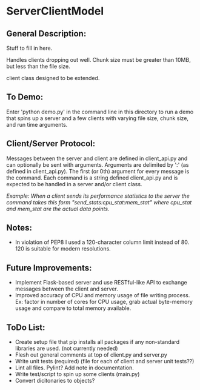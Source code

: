# ServerClientModel

## General Description:
Stuff to fill in here.

Handles clients dropping out well.
Chunk size must be greater than 10MB, but less than the file size.

client class designed to be extended.

## To Demo:
Enter 'python demo.py' in the command line in this directory to run a demo that spins up a server and a few clients with varying file size, chunk size, and run time arguments.

## Client/Server Protocol:
Messages between the server and client are defined in client_api.py and can optionally be sent with arguments. Arguments are delimited by ':' (as defined in client_api.py). The first (or 0th) argument for every message is the command. Each command is a string defined client_api.py and is expected to be handled in a server and/or client class.

_Example: When a client sends its performance statistics to the server the command takes this form "send_stats:cpu_stat:mem_stat" where cpu_stat and mem_stat are the actual data points._

## Notes:
* In violation of PEP8 I used a 120-character column limit instead of 80. 120 is suitable for modern resolutions.

## Future Improvements:
* Implement Flask-based server and use RESTful-like API to exchange messages between the client and server.
* Improved accuracy of CPU and memory usage of file writing process. Ex: factor in number of cores for CPU usage, grab actual byte-memory usage and compare to total memory available.

## ToDo List:
* Create setup file that pip installs all packages if any non-standard libraries are used. (not currently needed)
* Flesh out general comments at top of client.py and server.py
* Write unit tests (required) (file for each of client and server unit tests??)
* Lint all files. Pylint? Add note in documentation.
* Write test/script to spin up some clients (main.py)
* Convert dicitonaries to objects?
